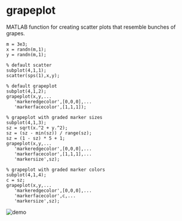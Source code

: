 # grapeplot
 MATLAB function for creating scatter plots that resemble bunches of grapes.
 ```
m = 3e3;
x = randn(m,1);
y = randn(m,1);

% default scatter
subplot(4,1,1);
scatter(sps(1),x,y);

% default grapeplot
subplot(4,1,2);
grapeplot(x,y,...
    'markeredgecolor',[0,0,0],...
    'markerfacecolor',[1,1,1]);

% grapeplot with graded marker sizes
subplot(4,1,3);
sz = sqrt(x.^2 + y.^2);
sz = (sz - min(sz)) / range(sz);
sz = (1 - sz) * 5 + 1;
grapeplot(x,y,...
    'markeredgecolor',[0,0,0],...
    'markerfacecolor',[1,1,1],...
    'markersize',sz);

% grapeplot with graded marker colors
subplot(4,1,4);
c = sz;
grapeplot(x,y,...
    'markeredgecolor',[0,0,0],...
    'markerfacecolor',c,...
    'markersize',sz);
 ```
![demo](https://user-images.githubusercontent.com/20165837/230928088-d032f2c4-f8ae-4593-8c73-24d1dd340981.png)
